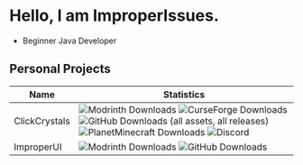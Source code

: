 # Hello, I am ImproperIssues.

- Beginner Java Developer

## Personal Projects
| Name | Statistics |
|------|------------|
| ClickCrystals | ![Modrinth Downloads](https://img.shields.io/modrinth/dt/clickcrystals?label=Modrinth&color=04b54b) ![CurseForge Downloads](https://img.shields.io/curseforge/dt/946253?label=CurseForge&color=orange) ![GitHub Downloads (all assets, all releases)](https://img.shields.io/github/downloads/itzispyder/clickcrystals/total?label=GitHub&color=blue) ![PlanetMinecraft Downloads](https://img.shields.io/badge/PlanetMC-8.2k-brightgreen) ![Discord](https://img.shields.io/discord/1095079504516493404?label=Discord&color=b434eb) |
| ImproperUI | ![Modrinth Downloads](https://img.shields.io/modrinth/dt/improperui?label=Modrinth&color=04b54b) ![GitHub Downloads](https://img.shields.io/github/downloads/itzispyder/improperui/total?label=GitHub&color=blue) |




